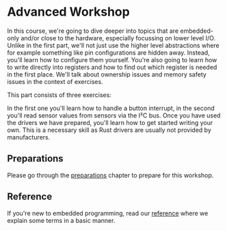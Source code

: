 # Advanced Workshop

In this course, we're going to dive deeper into topics that are embedded-only and/or close to the hardware, especially focussing on lower level I/O. Unlike in the first part, we'll not just use the higher level abstractions where for example something like pin configurations are hidden away. Instead, you'll learn how to configure them yourself. You're also going to learn how to write directly into registers and how to find out which register is needed in the first place. We'll talk about ownership issues and memory safety issues in the context of exercises.

This part consists of three exercises:

In the first one you'll learn how to handle a button interrupt, in the second you'll read sensor values from sensors via the I²C bus. Once you have used the drivers we have prepared, you'll learn how to get started writing your own. This is a necessary skill as Rust drivers are usually not provided by manufacturers.

## Preparations
Please go through the [preparations](./02_0_preparations.md) chapter to prepare for this workshop.

## Reference
If you're new to embedded programming, read our [reference](./04_7_reference.md) where we explain some terms in a basic manner.
